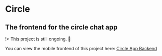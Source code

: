 
# Circle

## The frontend for the circle chat app

!> This project is still ongoing. 🚧

You can view the mobile frontend of this project here: [Circle App Backend](https://github.com/jgsjoel/circle-app-backend)